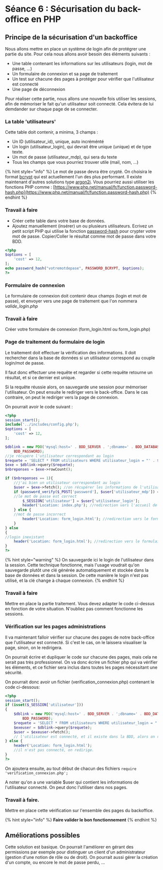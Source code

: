 # Séance 6 : Sécurisation du back-office en PHP

## Principe de la sécurisation d'un backoffice

Nous allons mettre en place un système de login afin de protégrer une partie du site. Pour cela nous allons avoir besoin des éléments suivants :

* Une table contenant les informations sur les utilisateurs \(login, mot de passe, ...\)
* Un formulaire de connexion et sa page de traitement
* Un test sur chacune des pages à protéger pour vérifier que l'utilisateur est connecté
* Une page de déconnexion

Pour réaliser cette partie, nous allons une nouvelle fois utiliser les sessions, afin de mémoriser le fait qu'un utilisateur soit connecté. Cela évitera de lui demdander sur chaque page de se connecter.

### La table 'utilisateurs'

Cette table doit contenir, a minima, 3 champs :

* Un ID \(utilisateur\_id\), unique, auto incréménté
* Un login \(utilisateur\_login\), qui devrait être unique \(unique\) et de type texte.
* Un mot de passe \(utilisateur\_mdp\), qui sera du texte
* Tous les champs que vous pourriez trouver utile \(mail, nom, ...\)

{% hint style="info" %}
Le mot de passe devra être crypté. On choisira le format [bcrypt](https://fr.wikipedia.org/wiki/Bcrypt) qui est actuellement l'un des plus performant. Il existe maintenant d'autres solutions type [argon2i](https://fr.wikipedia.org/wiki/Argon2). Vous pourriez aussi utiliser les fonctions PHP comme : [https://www.php.net/manual/fr/function.password-hash.php](https://www.php.net/manual/fr/function.password-hash.php)
{% endhint %}

### **Travail à faire**

* Créer cette table dans votre base de données.
* Ajoutez manuellement \(insérer\) un ou plusieurs utilisateurs. Ecrivez un petit script PHP qui utilise la fonction [password-hash](https://www.php.net/manual/fr/function.password-hash.php) pour crypter votre mot de passe. Copier/Coller le résultat comme mot de passe dans votre BDD.

```php
<?php
$options = [
    'cost' => 12,
];
echo password_hash("votremotdepase", PASSWORD_BCRYPT, $options);
?>
```

### Formulaire de connexion

Le formulaire de connexion doit contenir deux champs \(login et mot de passe\), et envoyer vers une page de traitement que l'on nommera _valide\_login.php_

### **Travail à faire**

Créer votre formulaire de connexion \(form\_login.html ou form\_login.php\)

### Page de traitement du formulaire de login

Le traitement doit effectuer la vérification des informations. Il doit rechercher dans la base de données si un utilisateur correspond au couple login/mot de passe.

Il faut donc effectuer une requête et regarder si cette requête retourne un résultat, et si ce dernier est unique.

Si la requête réussie alors, on sauvegarde une session pour mémoriser l'utilisateur. On peut ensuite le rediriger vers le back-office. Dans le cas contraire, on peut le rediriger vers la page de connexion.

On pourrait avoir le code suivant :

```php
<?php
session_start();
include('../includes/config.php');
$options = [
    'cost' => 12,
];

$dblink = new PDO('mysql:host=' . BDD_SERVER . ';dbname=' . BDD_DATABASE . '; charset=utf8', BDD_USER,
    BDD_PASSWORD);
//je récupère l'utilisateur correspondant au login
$requete = 'SELECT * FROM utilisateurs WHERE utilisateur_login = "' . $_POST['login'].'"';
$exe = $dblink->query($requete);
$nbreponses = $exe->rowCount();

if ($nbreponses == 1){
    //j'ai bien un utilisateur correspondant au login
    $user = $exe->fetch(); //on récupérer les informations de l'utilisateur
    if (password_verify($_POST['password'], $user['utilisateur_mdp']) == true) {
    //le mot de passe est correct
        $_SESSION['utilisateur'] = $user['utilisateur_login'];
        header('Location: index.php'); //redirection vers l'accueil de l'administration
    } else {
    //mot de passe incorrect
        header('Location: form_login.html'); //redirection vers le formulaire parce que le mot de passe est faux
    }
} else
{
//login inexistant
    header('Location: form_login.html'); //redirection vers le formulaire parce que le login n'existe pas dans la base de données
}
?>
```

{% hint style="warning" %}
On sauvegarde ici le login de l'utilisateur dans la session. Cette technique fonctionne, mais l'usage voudrait qu'on sauvegarde plutôt une clé générée automatiquement et stockée dans la base de données et dans la session. De cette manière le login n'est pas utilisé, et la clé change à chaque connexion.
{% endhint %}

### **Travail à faire**

Mettre en place la partie traitement. Vous devez adapter le code ci-dessus en fonction de votre situation. N'oubliez pas comment fonctionne les sessions.

### Vérification sur les pages administrations

Il va maintenant falloir vérifier sur chacune des pages de notre back-office que l'utilisateur est connecté. Si c'est le cas, on le laissera visualiser la page, sinon, on le redirigera.

On pourrait écrire et dupliquer le code sur chacune des pages, mais cela ne serait pas très professionnel. On va donc écrire un fichier php qui va vérifier les éléments, et ce fichier sera inclus dans toutes les pages nécessitant une sécurité.

On pourrait donc avoir un fichier \(verification\_connexion.php\) contenant le code ci-dessous:

```php
<?php
session_start();
if (isset($_SESSION['utilisateur']))
{
    $dblink = new PDO('mysql:host=' . BDD_SERVER . ';dbname=' . BDD_DATABASE . '; charset=utf8', BDD_USER,
        BDD_PASSWORD);
    $requete = 'SELECT * FROM utilisateurs WHERE utilisateur_login = "'.$_SESSION['utilisateur'].'"';
    $exeuser = $dblink->query($requete);
    $user = $exeuser->fetch();
    // l'utilisateur est connecté, et il existe dans la BDD, alors on récupérer ses informations dans une variable $user
} else {
    header('Location: form_login.html');
    //il n'est pas connecté, on redirige.
}
?>
```

On ajoutera ensuite, au tout début de chacun des fichiers `require 'verification_connexion.php';`

A noter qu'on a une variable $user qui contient les informations de l'utilisateur connecté. On peut donc l'utiliser dans nos pages.

### **Travail à faire.**

Mettre en place cette vérification sur l'ensemble des pages du backoffice.

{% hint style="info" %}
**Faire valider le bon fonctionnement**
{% endhint %}

## Améliorations possibles

Cette solution est basique. On pourrait l'améliorer en gérant des permissions par exemple pour distinguer un client d'un administrateur \(gestion d'une notion de rôle ou de droit\). On pourrait aussi gérer la création d'un compte, ou encore le mot de passe perdu, ...

